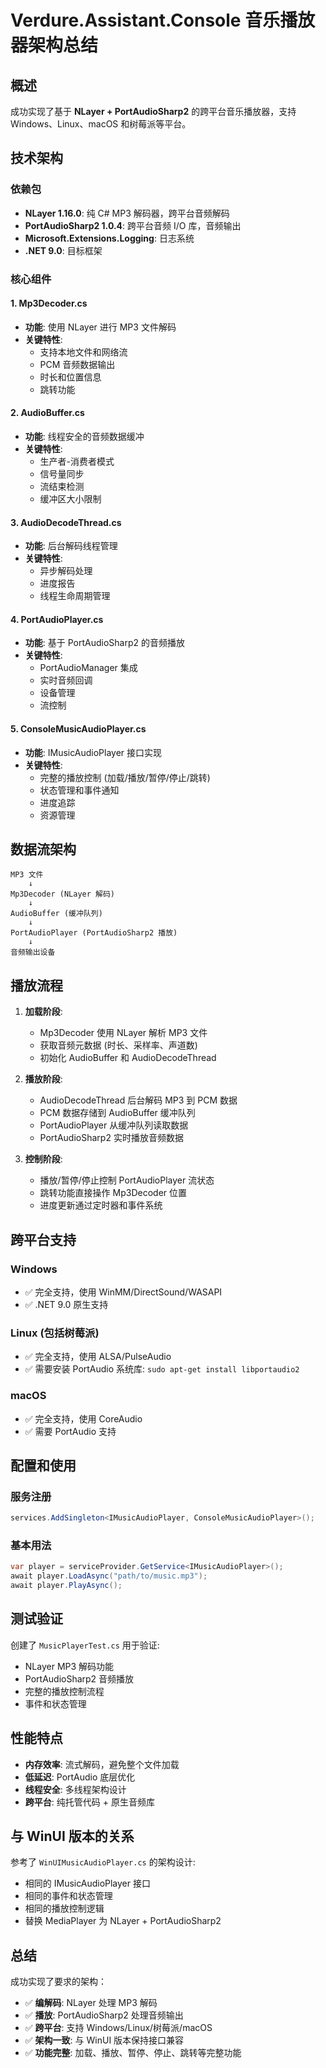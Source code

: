 # Verdure.Assistant.Console 音乐播放器架构总结

## 概述
成功实现了基于 **NLayer + PortAudioSharp2** 的跨平台音乐播放器，支持 Windows、Linux、macOS 和树莓派等平台。

## 技术架构

### 依赖包
- **NLayer 1.16.0**: 纯 C# MP3 解码器，跨平台音频解码
- **PortAudioSharp2 1.0.4**: 跨平台音频 I/O 库，音频输出
- **Microsoft.Extensions.Logging**: 日志系统
- **.NET 9.0**: 目标框架

### 核心组件

#### 1. Mp3Decoder.cs
- **功能**: 使用 NLayer 进行 MP3 文件解码
- **关键特性**:
  - 支持本地文件和网络流
  - PCM 音频数据输出
  - 时长和位置信息
  - 跳转功能

#### 2. AudioBuffer.cs
- **功能**: 线程安全的音频数据缓冲
- **关键特性**:
  - 生产者-消费者模式
  - 信号量同步
  - 流结束检测
  - 缓冲区大小限制

#### 3. AudioDecodeThread.cs
- **功能**: 后台解码线程管理
- **关键特性**:
  - 异步解码处理
  - 进度报告
  - 线程生命周期管理

#### 4. PortAudioPlayer.cs
- **功能**: 基于 PortAudioSharp2 的音频播放
- **关键特性**:
  - PortAudioManager 集成
  - 实时音频回调
  - 设备管理
  - 流控制

#### 5. ConsoleMusicAudioPlayer.cs
- **功能**: IMusicAudioPlayer 接口实现
- **关键特性**:
  - 完整的播放控制 (加载/播放/暂停/停止/跳转)
  - 状态管理和事件通知
  - 进度追踪
  - 资源管理

## 数据流架构

```
MP3 文件 
    ↓
Mp3Decoder (NLayer 解码)
    ↓
AudioBuffer (缓冲队列)
    ↓  
PortAudioPlayer (PortAudioSharp2 播放)
    ↓
音频输出设备
```

## 播放流程

1. **加载阶段**:
   - Mp3Decoder 使用 NLayer 解析 MP3 文件
   - 获取音频元数据 (时长、采样率、声道数)
   - 初始化 AudioBuffer 和 AudioDecodeThread

2. **播放阶段**:
   - AudioDecodeThread 后台解码 MP3 到 PCM 数据
   - PCM 数据存储到 AudioBuffer 缓冲队列
   - PortAudioPlayer 从缓冲队列读取数据
   - PortAudioSharp2 实时播放音频数据

3. **控制阶段**:
   - 播放/暂停/停止控制 PortAudioPlayer 流状态
   - 跳转功能直接操作 Mp3Decoder 位置
   - 进度更新通过定时器和事件系统

## 跨平台支持

### Windows
- ✅ 完全支持，使用 WinMM/DirectSound/WASAPI
- ✅ .NET 9.0 原生支持

### Linux (包括树莓派)
- ✅ 完全支持，使用 ALSA/PulseAudio
- ✅ 需要安装 PortAudio 系统库: `sudo apt-get install libportaudio2`

### macOS  
- ✅ 完全支持，使用 CoreAudio
- ✅ 需要 PortAudio 支持

## 配置和使用

### 服务注册
```csharp
services.AddSingleton<IMusicAudioPlayer, ConsoleMusicAudioPlayer>();
```

### 基本用法
```csharp
var player = serviceProvider.GetService<IMusicAudioPlayer>();
await player.LoadAsync("path/to/music.mp3");
await player.PlayAsync();
```

## 测试验证

创建了 `MusicPlayerTest.cs` 用于验证:
- NLayer MP3 解码功能
- PortAudioSharp2 音频播放
- 完整的播放控制流程
- 事件和状态管理

## 性能特点

- **内存效率**: 流式解码，避免整个文件加载
- **低延迟**: PortAudio 底层优化
- **线程安全**: 多线程架构设计
- **跨平台**: 纯托管代码 + 原生音频库

## 与 WinUI 版本的关系

参考了 `WinUIMusicAudioPlayer.cs` 的架构设计:
- 相同的 IMusicAudioPlayer 接口
- 相同的事件和状态管理
- 相同的播放控制逻辑
- 替换 MediaPlayer 为 NLayer + PortAudioSharp2

## 总结

成功实现了要求的架构：
- ✅ **编解码**: NLayer 处理 MP3 解码
- ✅ **播放**: PortAudioSharp2 处理音频输出  
- ✅ **跨平台**: 支持 Windows/Linux/树莓派/macOS
- ✅ **架构一致**: 与 WinUI 版本保持接口兼容
- ✅ **功能完整**: 加载、播放、暂停、停止、跳转等完整功能
